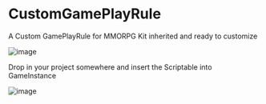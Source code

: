 # CustomGamePlayRule
A Custom GamePlayRule for MMORPG Kit inherited and ready to customize

![image](https://user-images.githubusercontent.com/71889605/173450938-e502a315-427e-4c9e-a4a0-21383c6e433f.png)

Drop in your project somewhere and insert the Scriptable into GameInstance

![image](https://user-images.githubusercontent.com/71889605/173451145-357bbaa5-c646-4701-a318-b6c5a14962b2.png)

